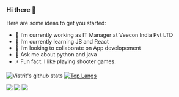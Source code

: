 ### Hi there 👋


Here are some ideas to get you started:

- 🔭 I’m currently working as IT Manager at Veecon India Pvt LTD
- 🌱 I’m currently learning JS and React
- 👯 I’m looking to collaborate on App developement
- 💬 Ask me about python and java
- ⚡ Fun fact: I like playing shooter games.





![Vistrit's github stats](https://github-readme-stats.vercel.app/api?username=VistritPandey&count_private=false)
[![Top Langs](https://github-readme-stats.vercel.app/api/top-langs/?username=VistritPandey&langs_count=7)](https://github.com/anuraghazra/github-readme-stats)

[<img src="https://img.shields.io/badge/twitter-%231DA1F2.svg?&style=for-the-badge&logo=twitter&logoColor=white" />](https://twitter.com/VistritPandey)  [<img src="https://img.shields.io/badge/linkedin-%230077B5.svg?&style=for-the-badge&logo=linkedin&logoColor=white" />](https://www.linkedin.com/in/VistritPandey/) [<img src = "https://img.shields.io/badge/instagram-%23E4405F.svg?&style=for-the-badge&logo=instagram&logoColor=white">](https://www.instagram.com/iamvistrit/)
